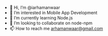 - 👋 Hi, I’m @iarhamanwaar
- 👀 I’m interested in Mobile App Development
- 🌱 I’m currently learning Node.js
- 💞️ I’m looking to collaborate on node-npm
- 📫 How to reach me arhamanwaar@gmail.com

<!---
iarhamanwaar/iarhamanwaar is a ✨ special ✨ repository because its `README.md` (this file) appears on your GitHub profile.
You can click the Preview link to take a look at your changes.
--->
